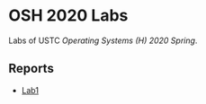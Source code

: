 # OSH 2020 Labs

Labs of USTC *Operating Systems (H) 2020 Spring*.

## Reports

- [Lab1](./lab1/docs/README.md)
